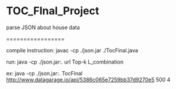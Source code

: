 TOC_FInal_Project
=================

parse JSON about house data

=================

compile instruction: javac -cp ./json.jar ./TocFinal.java

run: java -cp ./json.jar:. url Top-k L_combination

ex: java -cp ./json.jar:. TocFinal http://www.datagarage.io/api/5386c065e7259bb37d9270e5 500 4
